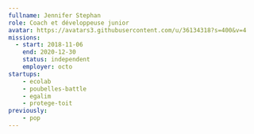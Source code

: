 ```yaml
---
fullname: Jennifer Stephan
role: Coach et développeuse junior
avatar: https://avatars3.githubusercontent.com/u/36134318?s=400&v=4
missions:
  - start: 2018-11-06
    end: 2020-12-30
    status: independent
    employer: octo
startups:
    - ecolab
    - poubelles-battle
    - egalim
    - protege-toit
previously:
    - pop
---
```

